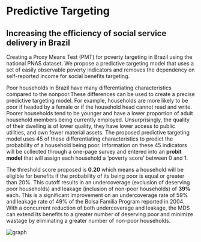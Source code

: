 # Predictive Targeting
## Increasing the efficiency of social service delivery in Brazil
Creating a Proxy Means Test (PMT) for poverty targeting in Brazil using the national PNAS dataset. We propose a predictive targeting model that uses a set of easily observable poverty indicators and removes the dependency on self-reported income for social benefits targeting.

Poor households in Brazil have many differentiating characteristics compared to the nonpoor.These differences can be used to create a precise predictive targeting model. For example, households are more likely to be poor if headed by a female or if the household head cannot read and write. Poorer households tend to be younger and have a lower proportion of adult household members being currently employed. Unsurprisingly, the quality of their dwelling is of lower quality, they have lower access to public utilities, and own fewer material assets. The proposed predictive targeting model uses 45 of these differentiating characteristics to predict the probability of a household being poor. Information on these 45 indicators will be collected through a one-page survey and entered into an **probit model** that will assign each household a ‘poverty score’ between 0 and 1. 

The threshold score proposed is **0.20** which means a household will be eligible for benefits if the probability of its being poor is equal or greater than 20%. This cutoff results in an undercoverage (exclusion of deserving poor households) and leakage (inclusion of non-poor households) of **39%** each. This is a significant improvement on an undercoverage rate of 59% and leakage rate of 49% of the Bolsa Familia Program reported in 2004. With a concurrent reduction of both undercoverage and leakage, the MDS can extend its benefits to a greater number of deserving poor and minimize wastage by eliminating a greater number of non-poor households.

![graph](https://user-images.githubusercontent.com/31656996/40581970-011eb2da-611c-11e8-90ff-587d3b9714fd.jpg)


